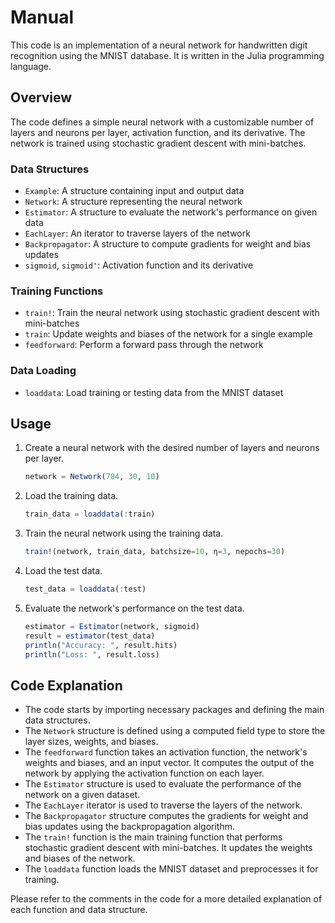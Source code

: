 # Manual

This code is an implementation of a neural network for handwritten digit recognition using
the MNIST database. It is written in the Julia programming language.

## Overview

The code defines a simple neural network with a customizable number of layers and neurons
per layer, activation function, and its derivative. The network is trained using stochastic
gradient descent with mini-batches.

### Data Structures

- `Example`: A structure containing input and output data
- `Network`: A structure representing the neural network
- `Estimator`: A structure to evaluate the network's performance on given data
- `EachLayer`: An iterator to traverse layers of the network
- `Backpropagator`: A structure to compute gradients for weight and bias updates
- `sigmoid`, `sigmoid'`: Activation function and its derivative

### Training Functions

- `train!`: Train the neural network using stochastic gradient descent with mini-batches
- `train`: Update weights and biases of the network for a single example
- `feedforward`: Perform a forward pass through the network

### Data Loading

- `loaddata`: Load training or testing data from the MNIST dataset

## Usage

1. Create a neural network with the desired number of layers and neurons per layer.

   ```julia
   network = Network(784, 30, 10)
   ```

2. Load the training data.

   ```julia
   train_data = loaddata(:train)
   ```

3. Train the neural network using the training data.

   ```julia
   train!(network, train_data, batchsize=10, η=3, nepochs=30)
   ```

4. Load the test data.

   ```julia
   test_data = loaddata(:test)
   ```

5. Evaluate the network's performance on the test data.

   ```julia
   estimator = Estimator(network, sigmoid)
   result = estimator(test_data)
   println("Accuracy: ", result.hits)
   println("Loss: ", result.loss)
   ```

## Code Explanation

- The code starts by importing necessary packages and defining the main data structures.
- The `Network` structure is defined using a computed field type to store the layer sizes,
  weights, and biases.
- The `feedforward` function takes an activation function, the network's weights and biases,
  and an input vector. It computes the output of the network by applying the activation
  function on each layer.
- The `Estimator` structure is used to evaluate the performance of the network on a given
  dataset.
- The `EachLayer` iterator is used to traverse the layers of the network.
- The `Backpropagator` structure computes the gradients for weight and bias updates using
  the backpropagation algorithm.
- The `train!` function is the main training function that performs stochastic gradient
  descent with mini-batches. It updates the weights and biases of the network.
- The `loaddata` function loads the MNIST dataset and preprocesses it for training.

Please refer to the comments in the code for a more detailed explanation of each function
and data structure.

